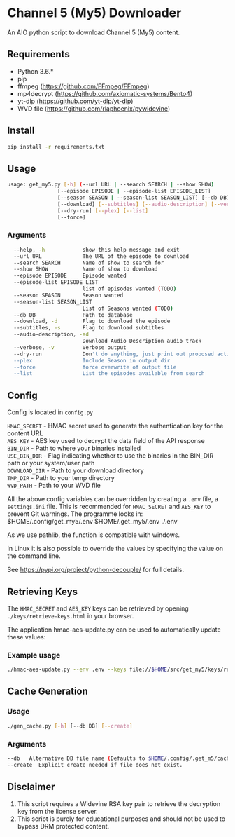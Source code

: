 # Channel 5 (My5) Downloader

An AIO python script to download Channel 5 (My5) content.

## Requirements

* Python 3.6.*
* pip
* ffmpeg (<https://github.com/FFmpeg/FFmpeg>)
* mp4decrypt (<https://github.com/axiomatic-systems/Bento4>)
* yt-dlp (<https://github.com/yt-dlp/yt-dlp>)
* WVD file (<https://github.com/rlaphoenix/pywidevine>)

## Install

```bash
pip install -r requirements.txt
```

## Usage

```bash
usage: get_my5.py [-h] (--url URL | --search SEARCH | --show SHOW) 
                [--episode EPISODE | --episode-list EPISODE_LIST]
                [--season SEASON | --season-list SEASON_LIST] [--db DB]
                [--download] [--subtitles] [--audio-description] [--verbose]
                [--dry-run] [--plex] [--list]
                [--force]
```

### Arguments

```bash
  --help, -h            show this help message and exit
  --url URL             The URL of the episode to download
  --search SEARCH       Name of show to search for
  --show SHOW           Name of show to download
  --episode EPISODE     Episode wanted
  --episode-list EPISODE_LIST
                        list of episodes wanted (TODO)
  --season SEASON       Season wanted
  --season-list SEASON_LIST
                        List of Seasons wanted (TODO)
  --db DB               Path to database
  --download, -d        Flag to download the episode
  --subtitles, -s       Flag to download subtitles
  --audio-description, -ad
                        Download Audio Description audio track
  --verbose, -v         Verbose output
  --dry-run             Don't do anything, just print out proposed actions (TODO)
  --plex                Include Season in output dir
  --force               force overwrite of output file
  --list                List the episodes available from search

```

## Config

Config is located in `config.py`

`HMAC_SECRET` - HMAC secret used to generate the authentication key for the
                content URL  
`AES_KEY` -     AES key used to decrypt the data field of the API response  
`BIN_DIR` -     Path to where your binaries installed  
`USE_BIN_DIR` - Flag indicating whether to use the binaries in the BIN_DIR
                path or your system/user path  
`DOWNLOAD_DIR` - Path to your download directory  
`TMP_DIR` -     Path to your temp directory  
`WVD_PATH` -    Path to your WVD file

All the above config variables can be overridden by creating a `.env` file,
a `settings.ini` file. This is recommended for `HMAC_SECRET` and `AES_KEY`
to prevent Git warnings. The programme looks in:
        $HOME/.config/get_my5/.env
        $HOME/.get_my5/.env
        ./.env

As we use pathlib, the function is compatible with windows.

In Linux it is also possible to override the values by specifying the value on the
command line.

See <https://pypi.org/project/python-decouple/> for full details.

## Retrieving Keys

The `HMAC_SECRET` and `AES_KEY` keys can be retrieved by opening
`./keys/retrieve-keys.html` in your browser.

The application hmac-aes-update.py can be used to automatically update these values:

### Example usage

```bash
./hmac-aes-update.py --env .env --keys file://$HOME/src/get_my5/keys/retrieve-keys.html
```

## Cache Generation

### Usage

```bash
./gen_cache.py [-h] [--db DB] [--create]

```

### Arguments

```bash
--db   Alternative DB file name (Defaults to $HOME/.config/.get_m5/cache.db).
--create  Explicit create needed if file does not exist.
```

## Disclaimer

1. This script requires a Widevine RSA key pair to retrieve the decryption key
   from the license server.
2. This script is purely for educational purposes and should not be used to
   bypass DRM protected content.
